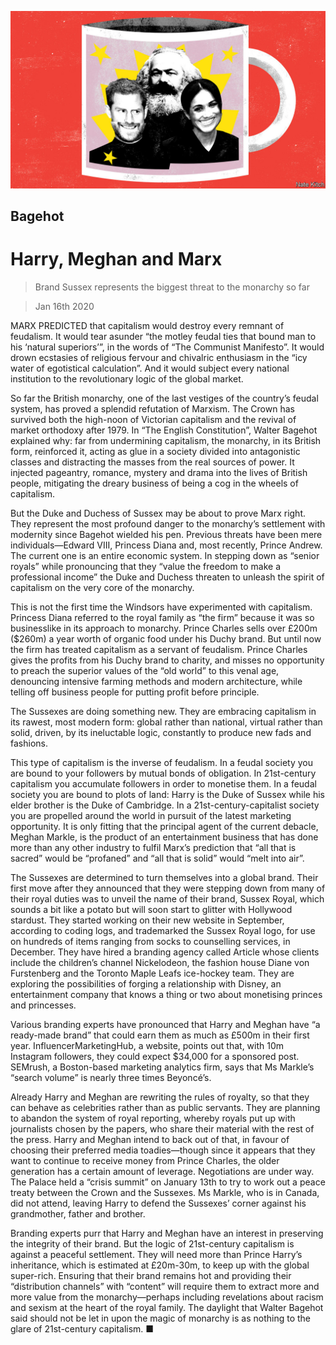 ![](./images/20200118_BRD000.jpg)

## Bagehot

# Harry, Meghan and Marx

> Brand Sussex represents the biggest threat to the monarchy so far

> Jan 16th 2020

MARX PREDICTED that capitalism would destroy every remnant of feudalism. It would tear asunder “the motley feudal ties that bound man to his ‘natural superiors’”, in the words of “The Communist Manifesto”. It would drown ecstasies of religious fervour and chivalric enthusiasm in the “icy water of egotistical calculation”. And it would subject every national institution to the revolutionary logic of the global market.

So far the British monarchy, one of the last vestiges of the country’s feudal system, has proved a splendid refutation of Marxism. The Crown has survived both the high-noon of Victorian capitalism and the revival of market orthodoxy after 1979. In “The English Constitution”, Walter Bagehot explained why: far from undermining capitalism, the monarchy, in its British form, reinforced it, acting as glue in a society divided into antagonistic classes and distracting the masses from the real sources of power. It injected pageantry, romance, mystery and drama into the lives of British people, mitigating the dreary business of being a cog in the wheels of capitalism.

But the Duke and Duchess of Sussex may be about to prove Marx right. They represent the most profound danger to the monarchy’s settlement with modernity since Bagehot wielded his pen. Previous threats have been mere individuals—Edward VIII, Princess Diana and, most recently, Prince Andrew. The current one is an entire economic system. In stepping down as “senior royals” while pronouncing that they “value the freedom to make a professional income” the Duke and Duchess threaten to unleash the spirit of capitalism on the very core of the monarchy.

This is not the first time the Windsors have experimented with capitalism. Princess Diana referred to the royal family as “the firm” because it was so businesslike in its approach to monarchy. Prince Charles sells over £200m ($260m) a year worth of organic food under his Duchy brand. But until now the firm has treated capitalism as a servant of feudalism. Prince Charles gives the profits from his Duchy brand to charity, and misses no opportunity to preach the superior values of the “old world” to this venal age, denouncing intensive farming methods and modern architecture, while telling off business people for putting profit before principle.

The Sussexes are doing something new. They are embracing capitalism in its rawest, most modern form: global rather than national, virtual rather than solid, driven, by its ineluctable logic, constantly to produce new fads and fashions.

This type of capitalism is the inverse of feudalism. In a feudal society you are bound to your followers by mutual bonds of obligation. In 21st-century capitalism you accumulate followers in order to monetise them. In a feudal society you are bound to plots of land: Harry is the Duke of Sussex while his elder brother is the Duke of Cambridge. In a 21st-century-capitalist society you are propelled around the world in pursuit of the latest marketing opportunity. It is only fitting that the principal agent of the current debacle, Meghan Markle, is the product of an entertainment business that has done more than any other industry to fulfil Marx’s prediction that “all that is sacred” would be “profaned” and “all that is solid” would “melt into air”.

The Sussexes are determined to turn themselves into a global brand. Their first move after they announced that they were stepping down from many of their royal duties was to unveil the name of their brand, Sussex Royal, which sounds a bit like a potato but will soon start to glitter with Hollywood stardust. They started working on their new website in September, according to coding logs, and trademarked the Sussex Royal logo, for use on hundreds of items ranging from socks to counselling services, in December. They have hired a branding agency called Article whose clients include the children’s channel Nickelodeon, the fashion house Diane von Furstenberg and the Toronto Maple Leafs ice-hockey team. They are exploring the possibilities of forging a relationship with Disney, an entertainment company that knows a thing or two about monetising princes and princesses.

Various branding experts have pronounced that Harry and Meghan have “a ready-made brand” that could earn them as much as £500m in their first year. InfluencerMarketingHub, a website, points out that, with 10m Instagram followers, they could expect $34,000 for a sponsored post. SEMrush, a Boston-based marketing analytics firm, says that Ms Markle’s “search volume” is nearly three times Beyoncé’s.

Already Harry and Meghan are rewriting the rules of royalty, so that they can behave as celebrities rather than as public servants. They are planning to abandon the system of royal reporting, whereby royals put up with journalists chosen by the papers, who share their material with the rest of the press. Harry and Meghan intend to back out of that, in favour of choosing their preferred media toadies—though since it appears that they want to continue to receive money from Prince Charles, the older generation has a certain amount of leverage. Negotiations are under way. The Palace held a “crisis summit” on January 13th to try to work out a peace treaty between the Crown and the Sussexes. Ms Markle, who is in Canada, did not attend, leaving Harry to defend the Sussexes’ corner against his grandmother, father and brother.

Branding experts purr that Harry and Meghan have an interest in preserving the integrity of their brand. But the logic of 21st-century capitalism is against a peaceful settlement. They will need more than Prince Harry’s inheritance, which is estimated at £20m-30m, to keep up with the global super-rich. Ensuring that their brand remains hot and providing their “distribution channels” with “content” will require them to extract more and more value from the monarchy—perhaps including revelations about racism and sexism at the heart of the royal family. The daylight that Walter Bagehot said should not be let in upon the magic of monarchy is as nothing to the glare of 21st-century capitalism. ■